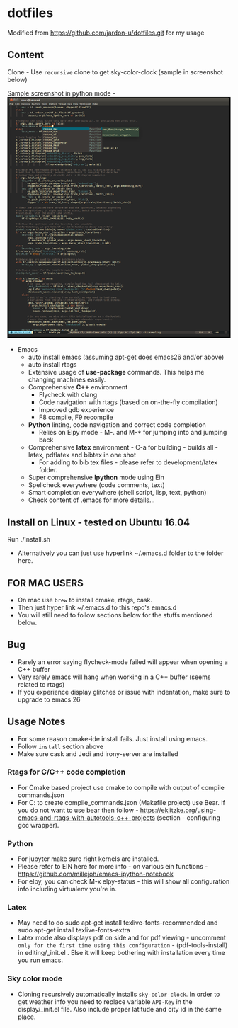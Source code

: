 # dotfiles
Modified from https://github.com/jardon-u/dotfiles.git for my usage
## Content

Clone - Use `recursive` clone to get sky-color-clock (sample in screenshot below)

Sample screenshot in python mode - ![Alt text](./screenshot.png?raw=true "Python")


* Emacs
  * auto install emacs (assuming apt-get does emacs26 and/or above)
  * auto install rtags
  * Extensive usage of **use-package** commands. This helps me changing machines easily.
  * Comprehensive **C++** environment
    * Flycheck with clang
    * Code navigation with rtags (based on on-the-fly compilation)
    * Improved gdb experience
    * F8 compile, F9 recompile
  * **Python** linting, code navigation and correct code completion
    * Relies on Elpy mode - M-. and M-* for jumping into and jumping back
  * Comprehensive **latex** environment - C-a for building - builds all - latex, pdflatex and bibtex in one shot
    * For adding to bib tex files - please refer to development/latex folder.
  * Super comprehensive **Ipython** mode using Ein
  * Spellcheck everywhere (code comments, text)
  * Smart completion everywhere (shell script, lisp, text, python)
  * Check content of .emacs for more details...

## Install on Linux - tested on Ubuntu 16.04

   Run
   ./install.sh
   * Alternatively you can just use hyperlink ~/.emacs.d folder to the folder here.

## FOR MAC USERS
  * On mac use `brew` to install cmake, rtags, cask.
  * Then just hyper link ~/.emacs.d to this repo's emacs.d
  * You will still need to follow sections below for the stuffs mentioned below.

## Bug

   * Rarely an error saying flycheck-mode failed will appear when opening a C++ buffer
   * Very rarely emacs will hang when working in a C++ buffer (seems related to rtags)
   * If you experience display glitches or issue with indentation, make sure to upgrade to emacs 26


## Usage Notes
   * For some reason cmake-ide install fails. Just install using emacs.
   * Follow `install` section above
   * Make sure cask and Jedi and irony-server are installed

### Rtags for C/C++ code completion
   * For Cmake based project use cmake to compile with output of compile commands.json
   * For C: to create compile_commands.json (Makefile project) use Bear. If you do not want to use bear then follow - https://eklitzke.org/using-emacs-and-rtags-with-autotools-c++-projects (section - configuring gcc wrapper).


### Python
   * For jupyter make sure right kernels are installed.
   * Please refer to EIN here for more info - on various ein functions - https://github.com/millejoh/emacs-ipython-notebook
   * For elpy, you can check M-x elpy-status - this will show all configuration info including virtualenv you're in.

### Latex
  * May need to do sudo apt-get install texlive-fonts-recommended and sudo apt-get install texlive-fonts-extra
  * Latex mode also displays pdf on side and for pdf viewing - uncomment `only for the first time using this configuration` -
  (pdf-tools-install) in  editing/_init.el . Else it will keep bothering with installation every time you run emacs.

### Sky color mode
  * Cloning recursively automatically installs `sky-color-clock`. In order to get weather info you need to replace
    variable `API-Key` in the display/_init.el file. Also include proper latitude and city id in the same place.
